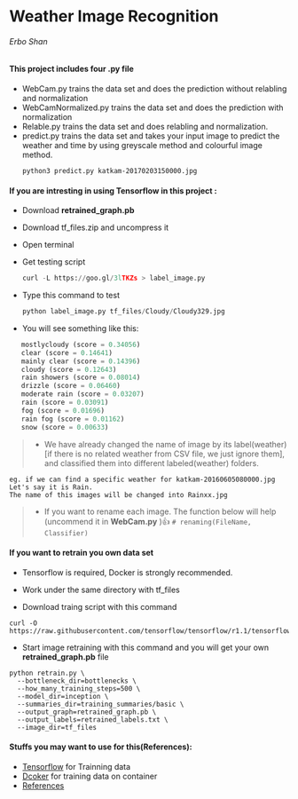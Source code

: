 # Weather Image Recognition
###### Erbo Shan 

									
#### This project includes four .py file
* WebCam.py trains the data set and does the prediction without relabling and normalization
* WebCamNormalized.py trains the data set and does the prediction with normalization
* Relable.py trains the data set and does relabling and normalization.
* predict.py trains the data set and takes your input image to predict the weather and time by using greyscale method and              	 colourful image method.
    ```
    python3 predict.py katkam-20170203150000.jpg 
    ```
    
#### If you are intresting in using Tensorflow in this project :

 * Download **retrained_graph.pb**
 * Download tf_files.zip and uncompress it
 * Open terminal
 * Get testing script
   ```python
   curl -L https://goo.gl/3lTKZs > label_image.py
   ```
 
 * Type this command to test
   ```python
   python label_image.py tf_files/Cloudy/Cloudy329.jpg
   ```
 
 * You will see something like this:
 ```python
 	mostlycloudy (score = 0.34056)
 	clear (score = 0.14641)
 	mainly clear (score = 0.14396)
 	cloudy (score = 0.12643)
 	rain showers (score = 0.08014)
 	drizzle (score = 0.06460)
 	moderate rain (score = 0.03207)
 	rain (score = 0.03091)
 	fog (score = 0.01696)
 	rain fog (score = 0.01162)
 	snow (score = 0.00633)
 ```
 
>* We have already changed the name of image by its label(weather)[if there is no related weather from CSV file, we just ignore them], and classified them into different labeled(weather) folders.
 ```
 eg. if we can find a specific weather for katkam-20160605080000.jpg Let's say it is Rain. 
 The name of this images will be changed into Rainxx.jpg
 ```
 
>* If you want to rename each image. The function below will help (uncommend it in **WebCam.py** ):+1:
    ```
    # renaming(FileName, Classifier)
    ```
    
#### If you want to retrain you own data set

* Tensorflow is required, Docker is strongly recommended.
* Work under the same directory with tf_files

* Download traing script with this command
```
curl -O https://raw.githubusercontent.com/tensorflow/tensorflow/r1.1/tensorflow/examples/image_retraining/retrain.py
```
* Start image retraining with this command and you will get your own **retrained_graph.pb** file
```
python retrain.py \
  --bottleneck_dir=bottlenecks \
  --how_many_training_steps=500 \
  --model_dir=inception \
  --summaries_dir=training_summaries/basic \
  --output_graph=retrained_graph.pb \
  --output_labels=retrained_labels.txt \
  --image_dir=tf_files
  ```
  
#### Stuffs you may want to use for this(References):
 * [Tensorflow](https://www.tensorflow.org) for Trainning data
 * [Dcoker](https://www.docker.com) for training data on container
 * [References](https://codelabs.developers.google.com/codelabs/tensorflow-for-poets/?utm_campaign=chrome_series_machinelearning_063016&utm_source=gdev&utm_medium=yt-desc#0)

